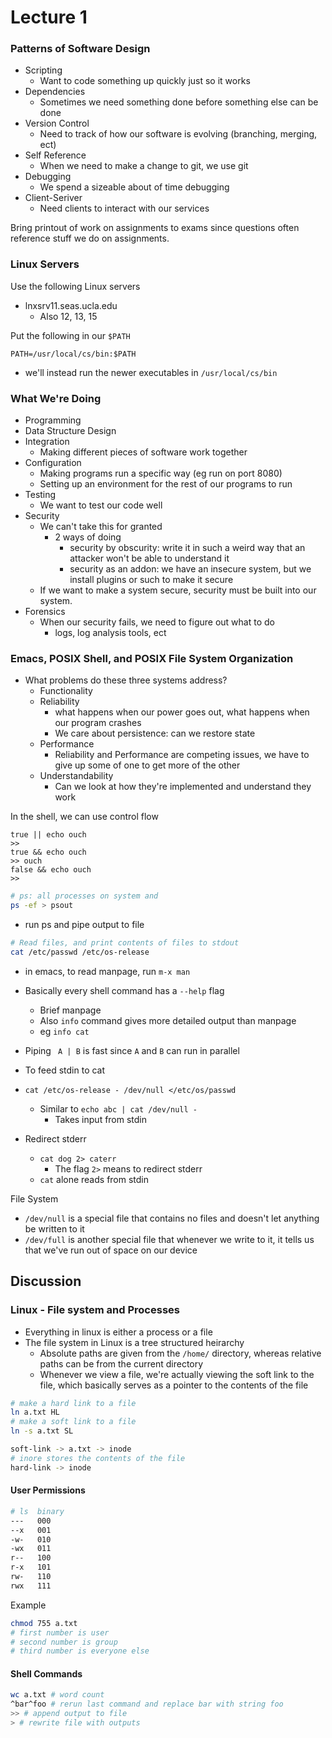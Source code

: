# Lecture 1

### Patterns of Software Design
- Scripting
  - Want to code something up quickly just so it works
- Dependencies
  - Sometimes we need something done before something else can be done
- Version Control
  - Need to track of how our software is evolving (branching, merging, ect)
- Self Reference
  - When we need to make a change to git, we use git
- Debugging
  - We spend a sizeable about of time debugging
- Client-Seriver
  - Need clients to interact with our services


Bring printout of work on assignments to exams since questions often reference stuff we do on assignments.

### Linux Servers
Use the following Linux servers
- lnxsrv11.seas.ucla.edu
  - Also 12, 13, 15

Put the following in our `$PATH`
```
PATH=/usr/local/cs/bin:$PATH
```
- we'll instead run the newer executables in `/usr/local/cs/bin`

### What We're Doing
- Programming
- Data Structure Design
- Integration
  - Making different pieces of software work together
- Configuration
  - Making programs run a specific way (eg run on port 8080)
  - Setting up an environment for the rest of our programs to run
- Testing
  - We want to test our code well
- Security
  - We can't take this for granted
    - 2 ways of doing
      - security by obscurity: write it in such a weird way that an attacker won't be able to understand it
      - security as an addon: we have an insecure system, but we install plugins or such to make it secure
  - If we want to make a system secure, security must be built into our system.
- Forensics
  - When our security fails, we need to figure out what to do
    - logs, log analysis tools, ect

### Emacs, POSIX Shell, and POSIX File System Organization
- What problems do these three systems address?
  - Functionality
  - Reliability
    - what happens when our power goes out, what happens when our program crashes
    - We care about persistence: can we restore state
  - Performance
    - Reliability and Performance are competing issues, we have to give up some of one to get more of the other
  - Understandability
    - Can we look at how they're implemented and understand they work
  
In the shell, we can use control flow
```
true || echo ouch
>>
true && echo ouch
>> ouch
false && echo ouch
>>
```

```bash
# ps: all processes on system and 
ps -ef > psout
```
- run ps and pipe output to file

```bash
# Read files, and print contents of files to stdout
cat /etc/passwd /etc/os-release
```
- in emacs, to read manpage, run `m-x man`

- Basically every shell command has a `--help` flag
  - Brief manpage
  - Also `info` command gives more detailed output than manpage
  - eg `info cat`
- Piping ` A | B` is fast since `A` and `B` can run in parallel
- To feed stdin to cat
- `cat /etc/os-release - /dev/null </etc/os/passwd`
  - Similar to `echo abc | cat /dev/null - `
    - Takes input from stdin
- Redirect stderr
  - `cat dog 2> caterr`
    - The flag `2>` means to redirect stderr
  - `cat` alone reads from stdin

File System
- `/dev/null` is a special file that contains no files and doesn't let anything be written to it
- `/dev/full` is another special file that whenever we write to it, it tells us that we've run out of space on our device


## Discussion

### Linux - File system and Processes
- Everything in linux is either a process or a file
- The file system in Linux is a tree structured heirarchy
  - Absolute paths are given from the `/home/` directory, whereas relative paths can be from the current directory
  - Whenever we view a file, we're actually viewing the soft link to the file, which basically serves as a pointer to the contents of the file
```bash
# make a hard link to a file
ln a.txt HL
# make a soft link to a file
ln -s a.txt SL
```

```bash
soft-link -> a.txt -> inode
# inore stores the contents of the file
hard-link -> inode
```

#### User Permissions
```bash
# ls  binary
---   000
--x   001
-w-   010
-wx   011
r--   100
r-x   101
rw-   110
rwx   111
```
Example
```bash
chmod 755 a.txt
# first number is user
# second number is group
# third number is everyone else
```

#### Shell Commands
```bash
wc a.txt # word count
^bar^foo # rerun last command and replace bar with string foo
>> # append output to file
> # rewrite file with outputs
```

